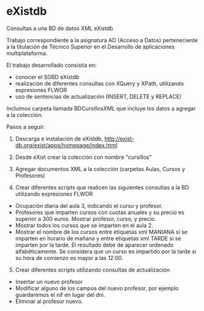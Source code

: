 # eXistdb
Consultas a una BD de datos XML eXistdb

Trabajo correspondiente a la asignatura AD (Acceso a Datos) perteneciente a la titulación de Técnico Superior en el Desarrollo de aplicaciones multiplataforma.

El trabajo desarrollado consistía en:

- conocer el SGBD eXistdb
- realización de diferentes consultas con XQuery y XPath, utilizando expresiones FLWOR
- uso de sentencias de actualización (INSERT, DELETE y REPLACE)

Incluimos carpeta llamada BDCursillosXML que incluye los datos a agregar a la colección.

Pasos a seguir:

1. Descarga e instalación de eXistdb, http://exist-db.org/exist/apps/homepage/index.html

2. Desde eXist crear la colección con nombre "cursillos"

3. Agregar documentos XML a la colección (carpetas Aulas, Cursos y Profesores)

4. Crear diferentes scripts que realicen las siguientes consultas a la BD utilizando expresiones FLWOR

  - Ocupación diaria del aula 3, indicando el curso y profesor.
  - Profesores que imparten cursos con cuotas anuales y su precio es superior a 300 euros. Mostrar profesor, curso, y precio.
  - Mostrar todos los cursos que se imparten en el aula 2.
  - Mostrar el nombre de los cursos entre etiquetas xml MANIANA si se imparten en horario de mañana y entre etiquetas xml TARDE si se      imparten por la tarde. El resultado debe de aparecer ordenado alfabéticamente. Se considera que un curso es impartido por la tarde si  su hora de comienzo es mayor a las 12:00.

5. Crear diferentes scripts utilizando consultas de actualización

  - Insertar un nuevo profesor
  - Modificar alguno de los campos del nuevo profesor, por ejemplo guardaremos el nif en lugar del dni.
  - Eliminar al profesor nuevo.
